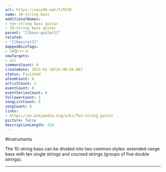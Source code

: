 ```yaml
---
url: https://vocadb.net/T/9370
name: 10-string bass
additionalNames: 
- ten-string bass guitar
- 10-string bass guitar
parent: "[[bass-guitar]]"
related:
- "[[bassist]]"
mappedNicoTags:
- 10弦ベース
newTargets:
- all
commentCount: 0
createDate: 2023-01-18T22:40:26.007
status: Finished
albumCount: 0
artistCount: 1
eventCount: 0
eventSeriesCount: 0
followerCount: 1
songListCount: 0
songCount: 8
links: 
- https://en.wikipedia.org/wiki/Ten-string_guitar
picture: false
descriptionLength: 154
---
```


#Instruments

The 10-string bass can be divided into two common styles: extended-range bass with ten single strings and coursed strings (groups of five double strings).

---

